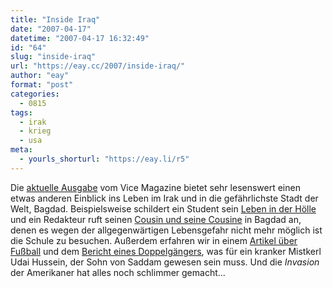 ```yaml
---
title: "Inside Iraq"
date: "2007-04-17"
datetime: "2007-04-17 16:32:49"
id: "64"
slug: "inside-iraq"
url: "https://eay.cc/2007/inside-iraq/"
author: "eay"
format: "post"
categories:
  - 0815
tags:
  - irak
  - krieg
  - usa
meta:
  - yourls_shorturl: "https://eay.li/r5"
---
```


Die [aktuelle Ausgabe](http://www.viceland.com/germany/v2n7/htdocs/index.php) vom Vice Magazine bietet sehr lesenswert einen etwas anderen Einblick ins Leben im Irak und in die gefährlichste Stadt der Welt, Bagdad. Beispielsweise schildert ein Student sein [Leben in der Hölle](http://www.viceland.com/germany/v2n7/htdocs/life_de.php) und ein Redakteur ruft seinen [Cousin und seine Cousine](http://www.viceland.com/germany/v2n7/htdocs/little_de.php) in Bagdad an, denen es wegen der allgegenwärtigen Lebensgefahr nicht mehr möglich ist die Schule zu besuchen. Außerdem erfahren wir in einem [Artikel über Fußball](http://www.viceland.com/germany/v2n7/htdocs/goal.php) und dem [Bericht eines Doppelgängers](http://www.viceland.com/germany/v2n7/htdocs/uday.php), was für ein kranker Mistkerl Udai Hussein, der Sohn von Saddam gewesen sein muss. Und die _Invasion_ der Amerikaner hat alles noch schlimmer gemacht...
